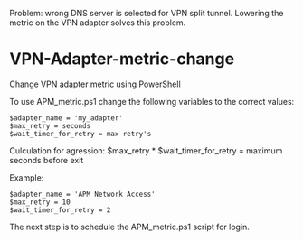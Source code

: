 Problem: wrong DNS server is selected for VPN split tunnel. Lowering the metric on the VPN adapter solves this problem.

# VPN-Adapter-metric-change
Change VPN adapter metric using PowerShell

To use APM_metric.ps1 change the following variables to the correct values:

```
$adapter_name = 'my_adapter'
$max_retry = seconds
$wait_timer_for_retry = max retry's
```

Culculation for agression: $max_retry * $wait_timer_for_retry = maximum seconds before exit

Example:

```
$adapter_name = 'APM Network Access'
$max_retry = 10
$wait_timer_for_retry = 2
```

The next step is to schedule the APM_metric.ps1 script for login.
